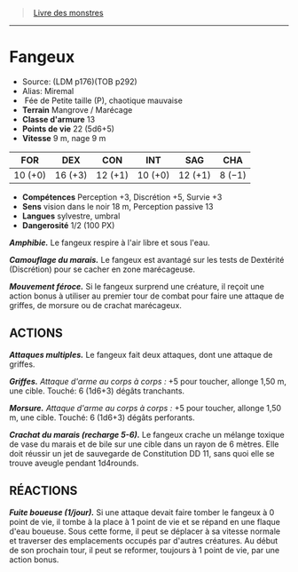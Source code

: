 ﻿> [Livre des monstres](tome_of_beasts.md)

---

# Fangeux

- Source: (LDM p176)(TOB p292)
- Alias: Miremal
-  Fée de Petite taille (P), chaotique mauvaise
- **Terrain** Mangrove / Marécage
- **Classe d'armure** 13
- **Points de vie** 22 (5d6+5)
- **Vitesse** 9 m, nage 9 m

|FOR|DEX|CON|INT|SAG|CHA|
|---|---|---|---|---|---|
|10 (+0)|16 (+3)|12 (+1)|10 (+0)|12 (+1)|8 (−1)|

- **Compétences** Perception +3, Discrétion +5, Survie +3
- **Sens** vision dans le noir 18 m, Perception passive 13
- **Langues** sylvestre, umbral
- **Dangerosité** 1/2 (100 PX)

**_Amphibie._** Le fangeux respire à l'air libre et sous l'eau.

**_Camouflage du marais._** Le fangeux est avantagé sur les tests de Dextérité (Discrétion) pour se cacher en zone marécageuse.

**_Mouvement féroce._** Si le fangeux surprend une créature, il reçoit une action bonus à utiliser au premier tour de combat pour faire une attaque de griffes, de morsure ou de crachat marécageux.

## ACTIONS

**_Attaques multiples._** Le fangeux fait deux attaques, dont une attaque de griffes.

**_Griffes._** _Attaque d'arme au corps à corps :_ +5 pour toucher, allonge 1,50 m, une cible. Touché: 6 (1d6+3) dégâts tranchants.

**_Morsure._** _Attaque d'arme au corps à corps :_ +5 pour toucher, allonge 1,50 m, une cible. Touché: 6 (1d6+3) dégâts perforants.

**_Crachat du marais (recharge 5-6)._** Le fangeux crache un mélange toxique de vase du marais et de bile sur une cible dans un rayon de 6 mètres. Elle doit réussir un jet de sauvegarde de Constitution DD 11, sans quoi elle se trouve aveugle pendant 1d4rounds.

## RÉACTIONS

**_Fuite boueuse (1/jour)._** Si une attaque devait faire tomber le fangeux à 0 point de vie, il tombe à la place à 1 point de vie et se répand en une flaque d'eau boueuse. Sous cette forme, il peut se déplacer à sa vitesse normale et traverser des emplacements occupés par d'autres créatures. Au début de son prochain tour, il peut se reformer, toujours à 1 point de vie, par une action bonus.

